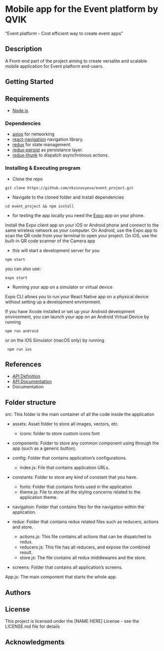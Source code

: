 # Mobile app for the Event platform by QVIK
"Event platform - Cost efficient way to create event apps"
## Description
A Front-end part of the project aiming to create versalite and scalable mobile application for Event platform end-users.

## Getting Started

## Requirements
* [Node.js](https://nodejs.org/)

### Dependencies
* [axios](https://github.com/axios/axios) for networking
* [react-navigation](https://reactnavigation.org/) navigation library.
* [redux](https://redux.js.org/) for state management.
* [redux-persist](https://github.com/rt2zz/redux-persist) as persistance layer.
* [redux-thunk](https://github.com/gaearon/redux-thunk) to dispatch asynchronous actions.

### Installing & Executing program
* Clone the repo
```
git clone https://github.com/nkzinovyeva/event_project.git
```
* Navigate to the cloned folder and Install dependencies
```
cd event_project && npm install
```
* for testing the app locally you need the [Expo](https://expo.io/) app on your phone. 

Install the Expo client app on your iOS or Android phone and connect to the same wireless network as your computer. On Android, use the Expo app to scan the QR code from your terminal to open your project. On iOS, use the built-in QR code scanner of the Camera app
* this will start a development server for you
```
npm start
```
you can also use: 
```
expo start
```
* Running your app on a simulator or virtual device

Expo CLI allows you to run your React Native app on a physical device without setting up a development environment.

If you have Xcode installed or set up your Android development environment, you can launch your app on an Android Virtual Device by running
``` 
npm run android
```
 or on the iOS Simulator (macOS only) by running
 ```
  npm run ios 
  ``` 

## References
* [API Definition](https://qvik.herokuapp.com/swagger-ui.html)
* [API Documentation](https://qvik.herokuapp.com/api-docs)
* Documentation

## Folder structure
src: This folder is the main container of all the code inside the application
* assets: Asset folder to store all images, vectors, etc.
        
    * icons:  folder to store custom icons font
* components:  Folder to store any common component using through the app (such as a generic button).
* config: Folder that contains application’s configurations.

    * index.js: File that contains application URLs.
* constants: Folder to store any kind of constant that you have.

    * fonts: Folder that contains fonts used in the application
    * theme.js: File to store all the styling concerns related to the application theme.
* navigation: Folder that contains files for the navigation within the application.
* redux: Folder that contains redux related files such as reducers, actions and store.
    * actions.js: This file contains all actions that can be dispatched to redux.
    * reducers.js: This file has all reducers, and expose the combined result.
    * store.js: The file contains all redux middlewares and the store.
* screens: Folder that contains all application’s screens.

App.js: The main component that starts the whole app.



## Authors


## License
This project is licensed under the [NAME HERE] License - see the LICENSE.md file for details
## Acknowledgments

